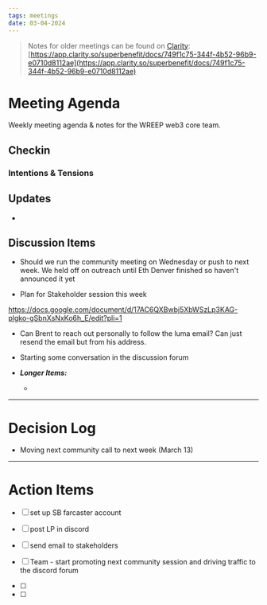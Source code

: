 ```yaml
---
tags: meetings
date: 03-04-2024
---
```


> Notes for older meetings can be found on [Clarity](https://app.clarity.so/superbenefit/docs/749f1c75-344f-4b52-96b9-e0710d8112ae):
> [https://app.clarity.so/superbenefit/docs/749f1c75-344f-4b52-96b9-e0710d8112ae](https://app.clarity.so/superbenefit/docs/749f1c75-344f-4b52-96b9-e0710d8112ae)

# Meeting Agenda

Weekly meeting agenda & notes for the WREEP web3 core team.

## Checkin

### Intentions & Tensions

## Updates

- 

## Discussion Items

- Should we run the community meeting on Wednesday or push to next week. We held off on outreach until Eth Denver finished so haven't announced it yet

- Plan for Stakeholder session this week 

 https://docs.google.com/document/d/17AC6QXBwbj5XbWSzLp3KAG-plgko-gSbnXsNxKo6h_E/edit?pli=1

- Can Brent to reach out personally to follow the luma email? Can just resend the email but from his address.

- Starting some conversation in the discussion forum

- **_Longer Items:_**

  -  

---

# Decision Log

- Moving next community call to next week (March 13)

---

# Action Items

- [ ]   set up SB farcaster account

- [ ]  post LP in discord

- [ ]  send email to stakeholders

- [ ] Team - start promoting next community session and driving traffic to the discord forum

- [ ] 

- [ ] 